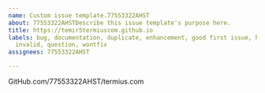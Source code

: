 ```yaml
---
name: Custom issue template.77553322AHST
about: 77553322AHSTDescribe this issue template's purpose here.
title: https://temir5termiuscom.github.io
labels: bug, documentation, duplicate, enhancement, good first issue, help wanted,
  invalid, question, wontfix
assignees: 77553322AHST

---
```


GitHub.com/77553322AHST/termius.com
